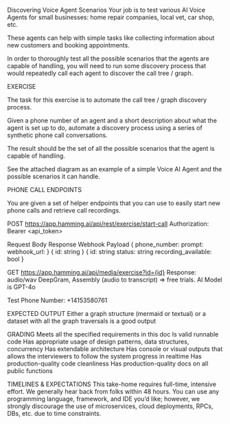 Discovering Voice Agent Scenarios
Your job is to test various AI Voice Agents for small businesses: home repair companies, local vet, car shop, etc.

These agents can help with simple tasks like collecting information about new customers and booking appointments.

In order to thoroughly test all the possible scenarios that the agents are capable of handling, you will need to run some discovery process that would repeatedly call each agent to discover the call tree / graph.




EXERCISE

The task for this exercise is to automate the call tree / graph discovery process.

Given a phone number of an agent and a short description about what the agent is set up to do, automate a discovery process using a series of synthetic phone call conversations.

The result should be the set of all the possible scenarios that the agent is capable of handling.

See the attached diagram as an example of a simple Voice AI Agent and the possible scenarios it can handle.






PHONE CALL ENDPOINTS

You are given a set of helper endpoints that you can use to easily start new phone calls and retrieve call recordings.

POST https://app.hamming.ai/api/rest/exercise/start-call
Authorization: Bearer <api_token>

Request Body
Response
Webhook Payload
{
  phone_number: <Number to call>
  prompt: <Agent System Prompt>
  webhook_url: <Your Webhook URL>
}
{
  id: string
}
{
  id: string
  status: string
  recording_available: bool
}



GET https://app.hamming.ai/api/media/exercise?id={id}
Response: audio/wav
DeepGram, Assembly (audio to transcript) => free trials.
AI Model is GPT-4o

Test Phone Number: +14153580761

EXPECTED OUTPUT
Either a graph structure (mermaid or textual) or a dataset with all the graph traversals is a good output

GRADING
Meets all the specified requirements in this doc
Is valid runnable code
Has appropriate usage of design patterns, data structures, concurrency
Has extendable architecture
Has console or visual outputs that allows the interviewers to follow the system progress in realtime
Has production-quality code cleanliness
Has production-quality docs on all public functions

TIMELINES & EXPECTATIONS
This take-home requires full-time, intensive effort. We generally hear back from folks within 48 hours.
You can use any programming language, framework, and IDE you’d like; however, we strongly discourage the use of microservices, cloud deployments, RPCs, DBs, etc. due to time constraints.

